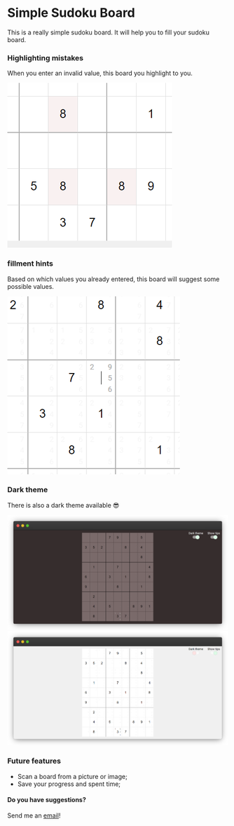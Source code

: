 # Simple Sudoku Board
This is a really simple sudoku board. It will help you to fill your sudoku board.
### Highlighting mistakes
When you enter an invalid value, this board you highlight to you.

![Mistake Highlight](assets/error-highlighing.png?raw=true "Mistake Highlight")

### fillment hints
Based on which values you already entered, this board will suggest some possible values.

![Hints](assets/fill-hints.png?raw=true "Hints")

### Dark theme
There is also a dark theme available 😎

![Dark theme](assets/dark-layout.png?raw=true "Dark theme") ![Light theme](assets/light-layout.png?raw=true "Light theme")

### Future features

- Scan a board from a picture or image;
- Save your progress and spent time;


#### Do you have suggestions?
Send me an [email](mailto:rodrigo.gois@live.com)!